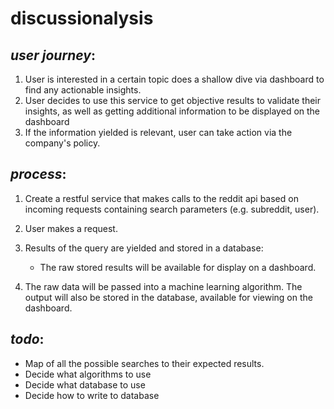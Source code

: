 # discussionalysis

## _user journey_:
1) User is interested in a certain topic does a shallow dive via dashboard to find any actionable insights.
2) User decides to use this service to get objective results to validate their insights, as well as getting additional information to be displayed on the dashboard
3) If the information yielded is relevant, user can take action via the company's policy.

## _process_:

1) Create a restful service that makes calls to the reddit api based on incoming requests containing search parameters (e.g. subreddit, user).

2) User makes a request.

3) Results of the query are yielded and stored in a database:
    
    * The raw stored results will be available for display on a dashboard.
4) The raw data will be passed into a machine learning algorithm. The output will also be stored in the database, available for viewing on the dashboard.

## _todo_:

- Map of all the possible searches to their expected results.
- Decide what algorithms to use
- Decide what database to use
- Decide how to write to database


